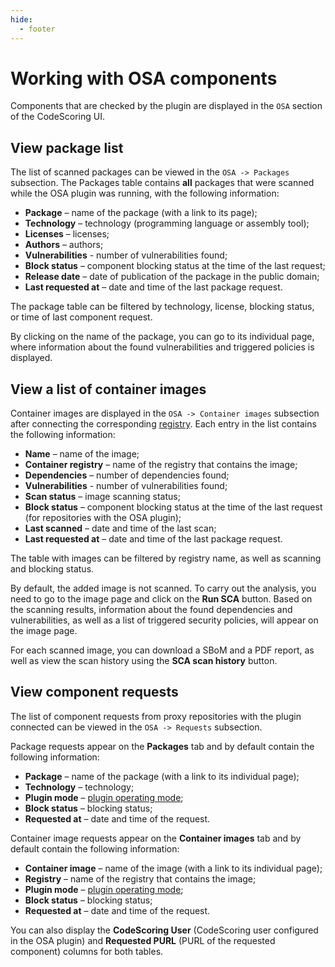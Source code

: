 ```yaml
---
hide:
  - footer
---
```


# Working with OSA components

Components that are checked by the plugin are displayed in the `OSA` section of the CodeScoring UI.

## View package list

The list of scanned packages can be viewed in the `OSA -> Packages` subsection. The Packages table contains **all** packages that were scanned while the OSA plugin was running, with the following information:

- **Package** – name of the package (with a link to its page);
- **Technology** – technology (programming language or assembly tool);
- **Licenses** – licenses;
- **Authors** – authors;
- **Vulnerabilities** - number of vulnerabilities found;
- **Block status** – component blocking status at the time of the last request;
- **Release date** – date of publication of the package in the public domain;
- **Last requested at** – date and time of the last package request.

The package table can be filtered by technology, license, blocking status, or time of last component request.

By clicking on the name of the package, you can go to its individual page, where information about the found vulnerabilities and triggered policies is displayed.

## View a list of container images

Container images are displayed in the `OSA -> Container images` subsection after connecting the corresponding [registry](/on-premise/how-to/registries.en/). Each entry in the list contains the following information:

- **Name** – name of the image;
- **Container registry** – name of the registry that contains the image;
- **Dependencies** – number of dependencies found;
- **Vulnerabilities** - number of vulnerabilities found;
- **Scan status** – image scanning status;
- **Block status** – component blocking status at the time of the last request (for repositories with the OSA plugin);
- **Last scanned** – date and time of the last scan;
- **Last requested at** – date and time of the last package request.

The table with images can be filtered by registry name, as well as scanning and blocking status.

By default, the added image is not scanned. To carry out the analysis, you need to go to the image page and click on the **Run SCA** button. Based on the scanning results, information about the found dependencies and vulnerabilities, as well as a list of triggered security policies, will appear on the image page.

For each scanned image, you can download a SBoM and a PDF report, as well as view the scan history using the **SCA scan history** button.

## View component requests

The list of component requests from proxy repositories with the plugin connected can be viewed in the `OSA -> Requests` subsection.

Package requests appear on the **Packages** tab and by default contain the following information:

- **Package** – name of the package (with a link to its individual page);
- **Technology** – technology;
- **Plugin mode** – [plugin operating mode](/osa/nexus_osa.en/#setting-the-plugin-operating-mode);
- **Block status** – blocking status;
- **Requested at** – date and time of the request.

Container image requests appear on the **Container images** tab and by default contain the following information:

- **Container image** – name of the image (with a link to its individual page);
- **Registry** – name of the registry that contains the image;
- **Plugin mode** – [plugin operating mode](/osa/nexus_osa.en/#setting-the-plugin-operating-mode);
- **Block status** – blocking status;
- **Requested at** – date and time of the request.

You can also display the **CodeScoring User** (CodeScoring user configured in the OSA plugin) and **Requested PURL** (PURL of the requested component) columns for both tables.
